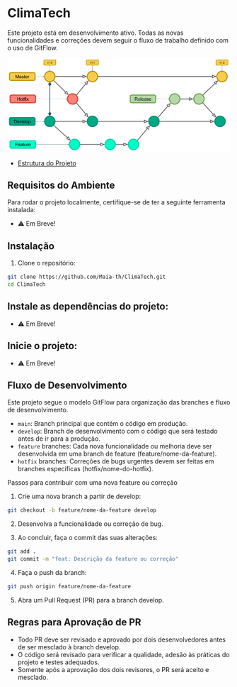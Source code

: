 # ClimaTech

Este projeto está em desenvolvimento ativo. Todas as novas funcionalidades e correções devem seguir o fluxo de trabalho definido com o uso de GitFlow.

<img alt='Fluxo do GitFlow' src='.github/assets/gitFlow.png'/>

- [Estrutura do Projeto](.github/doc/Geral.md)

## Requisitos do Ambiente

Para rodar o projeto localmente, certifique-se de ter a seguinte ferramenta instalada:

- ⚠️ Em Breve!
  
## Instalação

1. Clone o repositório:

```bash
git clone https://github.com/Maia-th/ClimaTech.git
cd ClimaTech
```

## Instale as dependências do projeto:

- ⚠️ Em Breve!

## Inicie o projeto:

- ⚠️ Em Breve!

## Fluxo de Desenvolvimento

Este projeto segue o modelo GitFlow para organização das branches e fluxo de desenvolvimento.

- `main`: Branch principal que contém o código em produção.
- `develop`: Branch de desenvolvimento com o código que será testado antes de ir para a produção.
- `feature` branches: Cada nova funcionalidade ou melhoria deve ser desenvolvida em uma branch de feature (feature/nome-da-feature).
- `hotfix` branches: Correções de bugs urgentes devem ser feitas em branches específicas (hotfix/nome-do-hotfix).

Passos para contribuir com uma nova feature ou correção

1. Crie uma nova branch a partir de develop:

```bash
git checkout -b feature/nome-da-feature develop
```
2. Desenvolva a funcionalidade ou correção de bug.

3. Ao concluir, faça o commit das suas alterações:

```bash
git add .
git commit -m "feat: Descrição da feature ou correção"
```
4. Faça o push da branch:

```bash
git push origin feature/nome-da-feature
```
5. Abra um Pull Request (PR) para a branch develop.

## Regras para Aprovação de PR

- Todo PR deve ser revisado e aprovado por dois desenvolvedores antes de ser mesclado à branch develop.
- O código será revisado para verificar a qualidade, adesão às práticas do projeto e testes adequados.
- Somente após a aprovação dos dois revisores, o PR será aceito e mesclado.